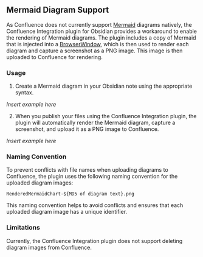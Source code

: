 ## Mermaid Diagram Support

As Confluence does not currently support [Mermaid](https://mermaid.js.org/) diagrams natively, the Confluence Integration plugin for Obsidian provides a workaround to enable the rendering of Mermaid diagrams. The plugin includes a copy of Mermaid that is injected into a [BrowserWindow](https://www.electronjs.org/docs/latest/api/browser-window), which is then used to render each diagram and capture a screenshot as a PNG image. This image is then uploaded to Confluence for rendering.

### Usage

1. Create a Mermaid diagram in your Obsidian note using the appropriate syntax.

_Insert example here_

2. When you publish your files using the Confluence Integration plugin, the plugin will automatically render the Mermaid diagram, capture a screenshot, and upload it as a PNG image to Confluence.

_Insert example here_

### Naming Convention

To prevent conflicts with file names when uploading diagrams to Confluence, the plugin uses the following naming convention for the uploaded diagram images:

```
RenderedMermaidChart-${MD5 of diagram text}.png
```

This naming convention helps to avoid conflicts and ensures that each uploaded diagram image has a unique identifier.

### Limitations

Currently, the Confluence Integration plugin does not support deleting diagram images from Confluence.
